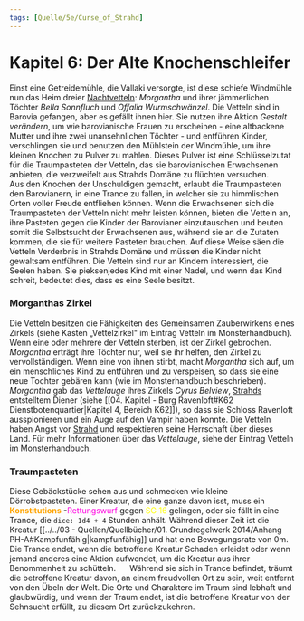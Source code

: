 ```yaml
---
tags: [Quelle/5e/Curse_of_Strahd]
---
```

# Kapitel 6: Der Alte Knochenschleifer
Einst eine Getreidemühle, die Vallaki versorgte, ist diese schiefe Windmühle nun das Heim dreier [Nachtvetteln](Nachtvettel.md): _Morgantha_ und ihrer jämmerlichen Töchter _Bella Sonnfluch_ und _Offalia Wurmschwänzel_. Die Vetteln sind in Barovia gefangen, aber es gefällt ihnen hier. Sie nutzen ihre Aktion _Gestalt verändern_, um wie barovianische Frauen zu erscheinen - eine altbackene Mutter und ihre zwei unansehnlichen Töchter - und entführen Kinder, verschlingen sie und benutzen den Mühlstein der Windmühle, um ihre kleinen Knochen zu Pulver zu mahlen. Dieses Pulver ist eine Schlüsselzutat für die Traumpasteten der Vetteln, das sie barovianischen Erwachsenen anbieten, die verzweifelt aus Strahds Domäne zu flüchten versuchen.
$\quad$ Aus den Knochen der Unschuldigen gemacht, erlaubt die Traumpasteten den Barovianern, in eine Trance zu fallen, in welcher sie zu himmlischen Orten voller Freude entfliehen können. Wenn die Erwachsenen sich die Traumpasteten der Vetteln nicht mehr leisten können, bieten die Vetteln an, ihre Pasteten gegen die Kinder der Barovianer einzutauschen und beuten somit die Selbstsucht der Erwachsenen aus, während sie an die Zutaten kommen, die sie für weitere Pasteten brauchen. Auf diese Weise säen die Vetteln Verderbnis in Strahds Domäne und müssen die Kinder nicht gewaltsam entführen. Die Vetteln sind nur an Kindern interessiert, die Seelen haben. Sie pieksenjedes Kind mit einer Nadel, und wenn das Kind schreit, bedeutet dies, dass es eine Seele besitzt.

### Morganthas Zirkel
Die Vetteln besitzen die Fähigkeiten des Gemeinsamen Zauberwirkens eines Zirkels (siehe Kasten „Vettelzirkel" im Eintrag Vetteln im Monsterhandbuch). Wenn eine oder mehrere der Vetteln sterben, ist der Zirkel gebrochen. _Morgantha_ erträgt ihre Töchter nur, weil sie ihr helfen, den Zirkel zu vervollständigen. Wenn eine von ihnen stirbt, macht _Morgantha_ sich auf, um ein menschliches Kind zu entführen und zu verspeisen, so dass sie eine neue Tochter gebären kann (wie im Monsterhandbuch beschrieben).
$\quad$ _Morgantha_ gab das _Vettelauge_ ihres Zirkels _Cyrus Belview_, [Strahds](Strahd%20von%20Zarowitsch.md) entstelltem Diener (siehe [[04. Kapitel - Burg Ravenloft#K62 Dienstbotenquartier|Kapitel 4, Bereich K62]]), so dass sie Schloss Ravenloft ausspionieren und ein Auge auf den Vampir haben konnte. Die Vetteln haben Angst vor [Strahd](Strahd%20von%20Zarowitsch.md) und respektieren seine Herrschaft über dieses Land. Für mehr Informationen über das _Vettelauge_, siehe der Eintrag Vetteln im Monsterhandbuch.

### Traumpasteten
Diese Gebäckstücke sehen aus und schmecken wie kleine Dörrobstpasteten. Einer Kreatur, die eine ganze davon isst, muss ein <font color="orange">**Konstitutions**</font> -<font color="#FF00E0">Rettungswurf</font> gegen <font color="yellow">SG 16</font> gelingen, oder sie fällt in eine Trance, die `dice: 1d4 + 4` Stunden anhält. Während dieser Zeit ist die Kreatur [[../../03 - Quellen/Quellbücher/01. Grundregelwerk 2014/Anhang PH-A#Kampfunfähig|kampfunfähig]] und hat eine Bewegungsrate von 0m. Die Trance endet, wenn die betroffene Kreatur Schaden erleidet oder wenn jemand anderes eine Aktion aufwendet, um die Kreatur aus ihrer Benommenheit zu schütteln.
$\quad$ Während sie sich in Trance befindet, träumt die betroffene Kreatur davon, an einem freudvollen Ort zu sein, weit entfernt von den Übeln der Welt. Die Orte und Charaktere im Traum sind lebhaft und glaubwürdig, und wenn der Traum endet, ist die betroffene Kreatur von der Sehnsucht erfüllt, zu diesem Ort zurückzukehren.